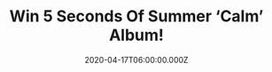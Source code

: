 ---
campaign-uuid: "c-5ebbac83-8ea3-4bc8-9798-40d827512da4"
type: "Competition"
category: "Music"
date: "2020-04-17T06:00:00.000Z"
end-date: "2020-05-17T23:59:00.000Z"
disable-form: false
is_promoted: false
has_entry_page: true
title: "Win 5 Seconds Of Summer ‘Calm’ Album!"
competition-description: "<p>We are giving away the brand new album from the fourth\
  \ studio album by the Australian pop punk band 5 Seconds Of Summer: ‘Calm’. An amazing\
  \ album you won’t want to miss featuring the singles 'Easier', 'Teeth', 'No Shame'\
  \ and 'Old Me'.</p>\n<p>Are you their biggest fan? Enter below for a chance to win.</p>\n"
hero-header: "Win 5 Seconds Of Summer ‘Calm’ Album!"
terms-confirmation: "N/A"
banner-img: "https://assets.expresslyapp.com/asset-6bcfda0a-ba78-4d5d-ae04-6884728076c5.jpg"
logo-left-href: "aaa.nme.com"
logo-left-image: "https://assets.expresslyapp.com/asset-d4eb9db2-08cf-4a77-a9d7-ddb970247455.jpg"
logo-left-title: "NME AAA"
bg-image-hero: "https://assets.expresslyapp.com/asset-c2987c56-1049-40da-b5bd-501c857d98a7.jpg"
bg-image-first: "https://assets.expresslyapp.com/asset-7155b70e-9e33-437c-adfc-a28692f705ab.jpg"
section1-content: "<p>’Calm’ is the fourth studio album by the Australian pop punk\
  \ band, featuring the singles 'Easier', 'Teeth', 'No Shame' and 'Old Me'. 'Teeth'\
  \ was also included on the soundtrack album for the third season of the hit Netflix\
  \ series '13 Reasons Why'.</p>\n<p>Think no more and enter below for a chance to\
  \ win now.</p>\n"
entry-title: "Win 5 Seconds Of Summer ‘Calm’ Album!"
entry-content: "<p>Enter the draw to win 5 Seconds Of Summer ‘Calm’ Album by completing\
  \ the form below before 23:59 on the 17th of May 2020.</p>\n"
has-winner: true
winner-title: "CONGRATULATIONS to Howard W. who won 5 Seconds Of Summer ‘Calm’ Album!"
winner-banner: "https://assets.expresslyapp.com/asset-62144108-9454-46d0-853e-c84d2deeb754.jpg"
prize-description: "5 Seconds Of Summer ‘Calm’ Album!"
special-conditions: "Multiple entries are allowed up to one every day.\r\n\r\nThis\
  \ competition is also available on: https://club.expressly.io/competitions/5sos-calm-album"
country-restrictions:
- "GB"
---